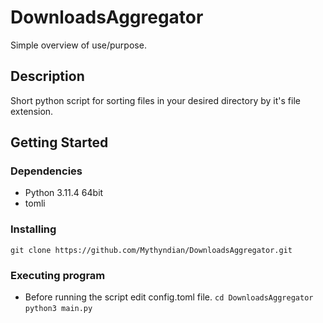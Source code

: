 # DownloadsAggregator

Simple overview of use/purpose.

## Description

Short python script for sorting files in your desired directory by it's file extension.

## Getting Started

### Dependencies

* Python 3.11.4 64bit
* tomli

### Installing

```git clone https://github.com/Mythyndian/DownloadsAggregator.git```

### Executing program

* Before running the script edit config.toml file.
```cd DownloadsAggregator``` 
```python3 main.py```


